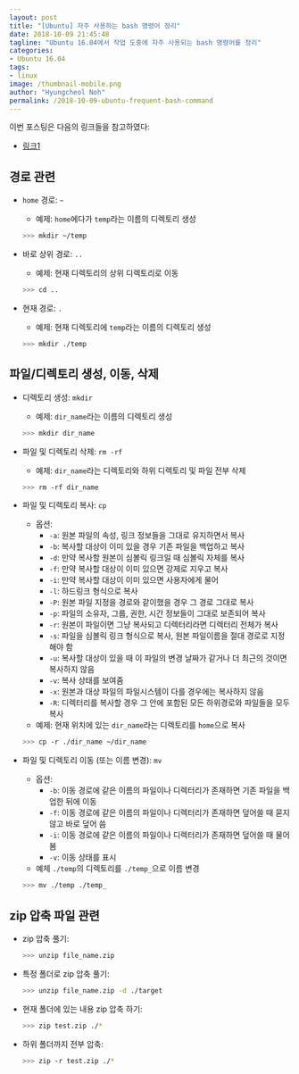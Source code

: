```yaml
---
layout: post
title: "[Ubuntu] 자주 사용하는 bash 명령어 정리"
date: 2018-10-09 21:45:48
tagline: "Ubuntu 16.04에서 작업 도중에 자주 사용되는 bash 명령어를 정리"
categories:
- Ubuntu 16.04
tags:
- linux
image: /thumbnail-mobile.png
author: "Hyungcheol Noh"
permalink: /2018-10-09-ubuntu-frequent-bash-command
---
```


이번 포스팅은 다음의 링크들을 참고하였다:
- [링크1](http://corej21.tistory.com/42)

## 경로 관련
- `home` 경로: `~`
  - 예제: `home`에다가 `temp`라는 이름의 디렉토리 생성

   ```bash
   >>> mkdir ~/temp
   ```

- 바로 상위 경로: `..`
  - 예제: 현재 디렉토리의 상위 디렉토리로 이동

   ```bash
   >>> cd ..
   ```

- 현재 경로: `.`
  - 예제: 현재 디렉토리에 `temp`라는 이름의 디렉토리 생성

   ```bash
   >>> mkdir ./temp
   ```

## 파일/디렉토리 생성, 이동, 삭제
- 디렉토리 생성: `mkdir`
  - 예제: `dir_name`라는 이름의 디렉토리 생성

   ```bash
   >>> mkdir dir_name
   ```

- 파일 및 디렉토리 삭제: `rm -rf`
  - 예제: `dir_name`라는 디렉토리와 하위 디렉토리 및 파일 전부 삭제

   ```bash
   >>> rm -rf dir_name
   ```

- 파일 및 디렉토리 복사: `cp`
  - 옵션:
    - `-a`: 원본 파일의 속성, 링크 정보들을 그대로 유지하면서 복사
    - `-b`: 복사할 대상이 이미 있을 경우 기존 파일을 백업하고 복사
    - `-d`: 만약 복사할 원본이 심볼릭 링크일 때 심볼릭 자체를 복사
    - `-f`: 만약 복사할 대상이 이미 있으면 강제로 지우고 복사
    - `-i`: 만약 복사할 대상이 이미 있으면 사용자에게 물어
    - `-l`: 하드링크 형식으로 복사
    - `-P`: 원본 파일 지정을 경로와 같이했을 경우 그 경로 그대로 복사
    - `-p`: 파일의 소유자, 그룹, 권한, 시간 정보들이 그대로 보존되어 복사
    - `-r`: 원본이 파일이면 그냥 복사되고 디렉터리라면 디렉터리 전체가 복사
    - `-s`: 파일을 심볼릭 링크 형식으로 복사, 원본 파일이름을 절대 경로로 지정해야 함
    - `-u`: 복사할 대상이 있을 때 이 파일의 변경 날짜가 같거나 더 최근의 것이면 복사하지 않음
    - `-v`: 복사 상태를 보여줌
    - `-x`: 원본과 대상 파일의 파일시스템이 다를 경우에는 복사하지 않음
    - `-R`: 디렉터리를 복사할 경우 그 안에 포함된 모든 하위경로와 파일들을 모두 복사
  - 예제: 현재 위치에 있는 `dir_name`라는 디렉토리를 `home`으로 복사

   ```bash
   >>> cp -r ./dir_name ~/dir_name
   ```

- 파일 및 디렉토리 이동 (또는 이름 변경): `mv`
  - 옵션:
    - `-b`: 이동 경로에 같은 이름의 파일이나 디렉터리가 존재하면 기존 파일을 백업한 뒤에 이동
    - `-f`: 이동 경로에 같은 이름의 파일이나 디렉터리가 존재하면 덮어쓸 때 묻지 않고 바로 덮어 씀
    - `-i`: 이동 경로에 같은 이름의 파일이나 디렉터리가 존재하면 덮어쓸 때 물어봄
    - `-v`: 이동 상태를 표시
  - 예제 `./temp`의 디렉토리를 `./temp_`으로 이름 변경

   ```bash
   >>> mv ./temp ./temp_
   ```

## zip 압축 파일 관련
- zip 압축 풀기:

   ```bash
   >>> unzip file_name.zip
   ```

- 특정 폴더로 zip 압축 풀기:

   ```bash
   >>> unzip file_name.zip -d ./target
   ```

- 현재 폴더에 있는 내용 zip 압축 하기:

   ```bash
   >>> zip test.zip ./*
   ```

- 하위 폴더까지 전부 압축:

   ```bash
   >>> zip -r test.zip ./*
   ```
